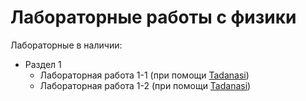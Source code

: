 # Лабораторные работы с физики
Лабораторные в наличии:
- Раздел 1
  - Лабораторная работа 1-1 (при помощи [Tadanasi](https://github.com/OurPain))
  - Лабораторная работа 1-2 (при помощи [Tadanasi](https://github.com/OurPain))
